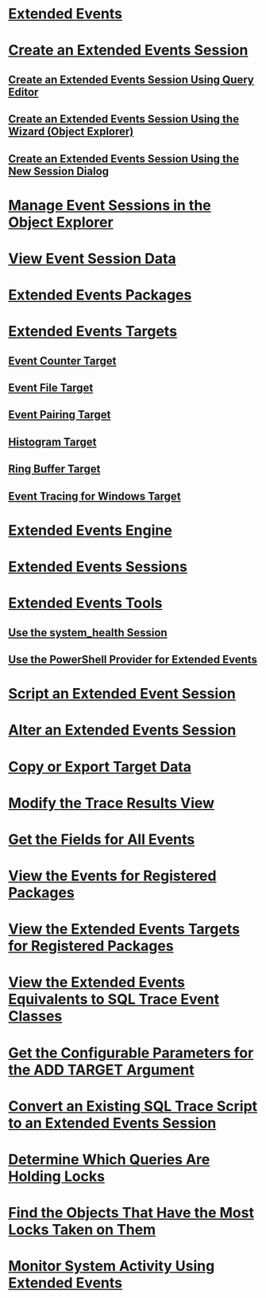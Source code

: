 # [Extended Events](extended-events.md)
# [Create an Extended Events Session](../../database-engine/create-an-extended-events-session.md)
## [Create an Extended Events Session Using Query Editor](../../database-engine/create-an-extended-events-session-using-query-editor.md)
## [Create an Extended Events Session Using the Wizard (Object Explorer)](../../database-engine/create-an-extended-events-session-using-the-wizard-object-explorer.md)
## [Create an Extended Events Session Using the New Session Dialog](../../database-engine/create-an-extended-events-session-using-the-new-session-dialog.md)
# [Manage Event Sessions in the Object Explorer](manage-event-sessions-in-the-object-explorer.md)
# [View Event Session Data](../../database-engine/view-event-session-data.md)
# [Extended Events Packages](sql-server-extended-events-packages.md)
# [Extended Events Targets](../../database-engine/sql-server-extended-events-targets.md)
## [Event Counter Target](../../database-engine/event-counter-target.md)
## [Event File Target](../../database-engine/event-file-target.md)
## [Event Pairing Target](../../database-engine/event-pairing-target.md)
## [Histogram Target](../../database-engine/histogram-target.md)
## [Ring Buffer Target](../../database-engine/ring-buffer-target.md)
## [Event Tracing for Windows Target](event-tracing-for-windows-target.md)
# [Extended Events Engine](sql-server-extended-events-engine.md)
# [Extended Events Sessions](sql-server-extended-events-sessions.md)
# [Extended Events Tools](extended-events-tools.md)
## [Use the system_health Session](use-the-ssms-xe-profiler.md)
## [Use the PowerShell Provider for Extended Events](use-the-powershell-provider-for-extended-events.md)
# [Script an Extended Event Session](../../database-engine/script-an-extended-event-session.md)
# [Alter an Extended Events Session](alter-an-extended-events-session.md)
# [Copy or Export Target Data](../../database-engine/copy-or-export-target-data.md)
# [Modify the Trace Results View](../../database-engine/modify-the-trace-results-view.md)
# [Get the Fields for All Events](../../database-engine/get-the-fields-for-all-events.md)
# [View the Events for Registered Packages](../../database-engine/view-the-events-for-registered-packages.md)
# [View the Extended Events Targets for Registered Packages](../../database-engine/view-the-extended-events-targets-for-registered-packages.md)
# [View the Extended Events Equivalents to SQL Trace Event Classes](view-the-extended-events-equivalents-to-sql-trace-event-classes.md)
# [Get the Configurable Parameters for the ADD TARGET Argument](../../database-engine/get-the-configurable-parameters-for-the-add-target-argument.md)
# [Convert an Existing SQL Trace Script to an Extended Events Session](convert-an-existing-sql-trace-script-to-an-extended-events-session.md)
# [Determine Which Queries Are Holding Locks](determine-which-queries-are-holding-locks.md)
# [Find the Objects That Have the Most Locks Taken on Them](find-the-objects-that-have-the-most-locks-taken-on-them.md)
# [Monitor System Activity Using Extended Events](monitor-system-activity-using-extended-events.md)


